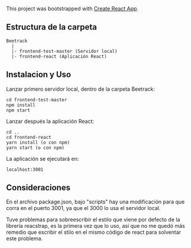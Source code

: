 This project was bootstrapped with [Create React App](https://github.com/facebookincubator/create-react-app).

## Estructura de la carpeta

```
Beetrack
  |
  |- frontend-test-master (Servidor local)
  |- frontend-react (Aplicación React)
```

## Instalacion y Uso

Lanzar primero servidor local, dentro de la carpeta Beetrack:

```
cd frontend-test-master
npm install
npm start
```

Lanzar después la aplicación React:

```
cd ..
cd frontend-react
yarn install (o con npm)
yarn start (o con npm)
```

La aplicación se ejecutará en:

```
localhost:3001
```

## Consideraciones

En el archivo package.json, bajo "scripts" hay una modificación para que corra en el puerto 3001, ya que el 3000 lo usa el servidor local.

Tuve problemas para sobreescribir el estilo que viene por defecto de la librería reacstrap, es la primera vez que lo uso,
así que no me quedó más remedio que escribir el stilo en el mismo código de react para solventar este problema.